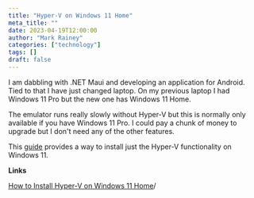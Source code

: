 ```yaml
---
title: "Hyper-V on Windows 11 Home"
meta_title: ""
date: 2023-04-19T12:00:00
author: "Mark Rainey"
categories: ["technology"]
tags: []
draft: false
---
```


I am dabbling with .NET Maui and developing an application for Android.  Tied to that I have just changed laptop. On my previous laptop I had Windows 11 Pro but the new one has Windows 11 Home. 


The emulator runs really slowly without Hyper-V but this is normally only available if you have Windows 11 Pro. I could pay a chunk of money to upgrade but I don't need any of the other features.

This [guide](https://www.makeuseof.com/install-hyper-v-windows-11-home/) provides a way to install just the Hyper-V functionality on Windows 11.

__Links__

[How to Install Hyper-V on Windows 11 Home](https://www.makeuseof.com/install-hyper-v-windows-11-home)/
